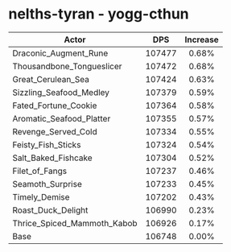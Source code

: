 # nelths-tyran - yogg-cthun
| Actor | DPS | Increase |
|---|:---:|:---:|
|Draconic_Augment_Rune|107477|0.68%|
|Thousandbone_Tongueslicer|107472|0.68%|
|Great_Cerulean_Sea|107424|0.63%|
|Sizzling_Seafood_Medley|107379|0.59%|
|Fated_Fortune_Cookie|107364|0.58%|
|Aromatic_Seafood_Platter|107355|0.57%|
|Revenge_Served_Cold|107334|0.55%|
|Feisty_Fish_Sticks|107324|0.54%|
|Salt_Baked_Fishcake|107304|0.52%|
|Filet_of_Fangs|107237|0.46%|
|Seamoth_Surprise|107233|0.45%|
|Timely_Demise|107202|0.43%|
|Roast_Duck_Delight|106990|0.23%|
|Thrice_Spiced_Mammoth_Kabob|106926|0.17%|
|Base|106748|0.00%|
